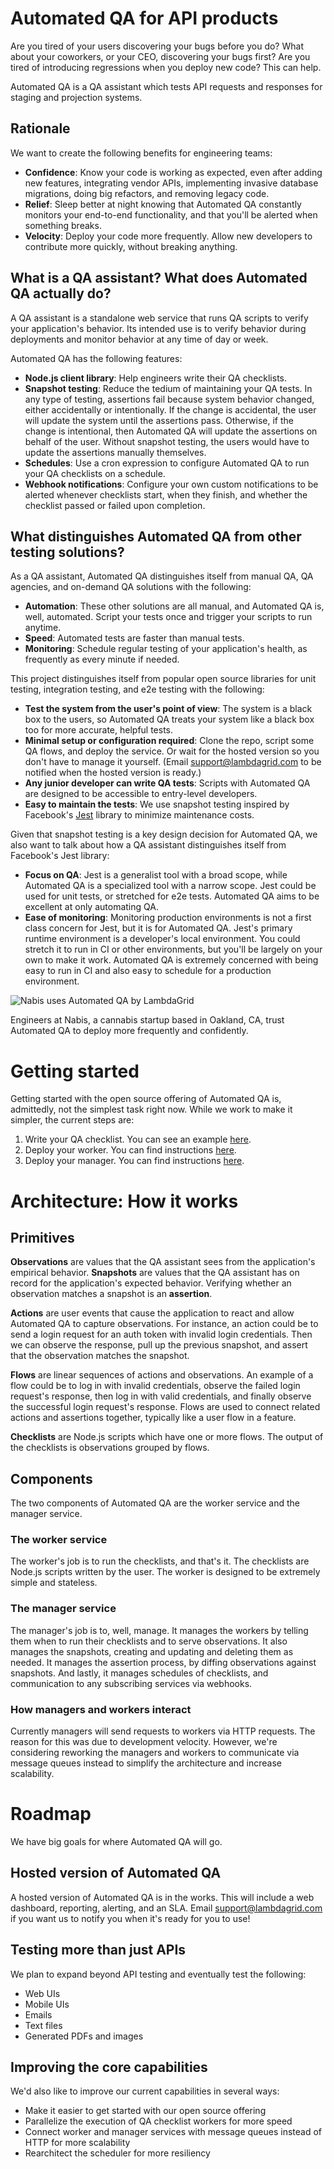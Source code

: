 # Automated QA for API products

Are you tired of your users discovering your bugs before you do? What about your coworkers, or your CEO, discovering your bugs first? Are you tired of introducing regressions when you deploy new code? This can help.

Automated QA is a QA assistant which tests API requests and responses for staging and projection systems.

## Rationale

We want to create the following benefits for engineering teams:
* **Confidence**: Know your code is working as expected, even after adding new features, integrating vendor APIs, implementing invasive database migrations, doing big refactors, and removing legacy code.
* **Relief**: Sleep better at night knowing that Automated QA constantly monitors your end-to-end functionality, and that you'll be alerted when something breaks.
* **Velocity**: Deploy your code more frequently. Allow new developers to contribute more quickly, without breaking anything.

## What is a QA assistant? What does Automated QA actually do?

A QA assistant is a standalone web service that runs QA scripts to verify your application's behavior. Its intended use is to verify behavior during deployments and monitor behavior at any time of day or week.

Automated QA has the following features:

* **Node.js client library**: Help engineers write their QA checklists.
* **Snapshot testing**: Reduce the tedium of maintaining your QA tests. In any type of testing, assertions fail because system behavior changed, either accidentally or intentionally. If the change is accidental, the user will update the system until the assertions pass. Otherwise, if the change is intentional, then Automated QA will update the assertions on behalf of the user. Without snapshot testing, the users would have to update the assertions manually themselves.
* **Schedules**: Use a cron expression to configure Automated QA to run your QA checklists on a schedule.
* **Webhook notifications**: Configure your own custom notifications to be alerted whenever checklists start, when they finish, and whether the checklist passed or failed upon completion.

## What distinguishes Automated QA from other testing solutions?

As a QA assistant, Automated QA distinguishes itself from manual QA, QA agencies, and on-demand QA solutions with the following:
* **Automation**: These other solutions are all manual, and Automated QA is, well, automated. Script your tests once and trigger your scripts to run anytime.
* **Speed**: Automated tests are faster than manual tests.
* **Monitoring**: Schedule regular testing of your application's health, as frequently as every minute if needed.

This project distinguishes itself from popular open source libraries for unit testing, integration testing, and e2e testing with the following:
* **Test the system from the user's point of view**: The system is a black box to the users, so Automated QA treats your system like a black box too for more accurate, helpful tests.
* **Minimal setup or configuration required**: Clone the repo, script some QA flows, and deploy the service. Or wait for the hosted version so you don't have to manage it yourself. (Email <support@lambdagrid.com> to be notified when the hosted version is ready.)
* **Any junior developer can write QA tests**: Scripts with Automated QA are designed to be accessible to entry-level developers.
* **Easy to maintain the tests**: We use snapshot testing inspired by Facebook's [Jest](https://jestjs.io/) library to minimize maintenance costs.

Given that snapshot testing is a key design decision for Automated QA, we also want to talk about how a QA assistant distinguishes itself from Facebook's Jest library:
* **Focus on QA**: Jest is a generalist tool with a broad scope, while Automated QA is a specialized tool with a narrow scope. Jest could be used for unit tests, or stretched for e2e tests. Automated QA aims to be excellent at only automating QA.
* **Ease of monitoring**: Monitoring production environments is not a first class concern for Jest, but it is for Automated QA. Jest's primary runtime environment is a developer's local environment. You could stretch it to run in CI or other environments, but you'll be largely on your own to make it work. Automated QA is extremely concerned with being easy to run in CI and also easy to schedule for a production environment.

<img src="https://i.imgur.com/wCPlswA.png" alt="Nabis uses Automated QA by LambdaGrid" style="max-width:400px;"/>

Engineers at Nabis, a cannabis startup based in Oakland, CA, trust Automated QA to deploy more frequently and confidently.

# Getting started

Getting started with the open source offering of Automated QA is, admittedly, not the simplest task right now. While we work to make it simpler, the current steps are:

1. Write your QA checklist. You can see an example [here](https://github.com/lambdagrid/automated-qa-test).
2. Deploy your worker. You can find instructions [here](https://github.com/lambdagrid/automated-qa-worker).
3. Deploy your manager. You can find instructions [here](https://github.com/lambdagrid/automated-qa-manager).

# Architecture: How it works

## Primitives

**Observations** are values that the QA assistant sees from the application's empirical behavior. **Snapshots** are values that the QA assistant has on record for the application's expected behavior. Verifying whether an observation matches a snapshot is an **assertion**.

**Actions** are user events that cause the application to react and allow Automated QA to capture observations. For instance, an action could be to send a login request for an auth token with invalid login credentials. Then we can observe the response, pull up the previous snapshot, and assert that the observation matches the snapshot.

**Flows** are linear sequences of actions and observations. An example of a flow could be to log in with invalid credentials, observe the failed login request's response, then log in with valid credentials, and finally observe the successful login request's response. Flows are used to connect related actions and assertions together, typically like a user flow in a feature.

**Checklists** are Node.js scripts which have one or more flows. The output of the checklists is observations grouped by flows.

## Components

The two components of Automated QA are the worker service and the manager service.

### The worker service

The worker's job is to run the checklists, and that's it. The checklists are Node.js scripts written by the user. The worker is designed to be extremely simple and stateless.

### The manager service

The manager's job is to, well, manage. It manages the workers by telling them when to run their checklists and to serve observations. It also manages the snapshots, creating and updating and deleting them as needed. It manages the assertion process, by diffing observations against snapshots. And lastly, it manages schedules of checklists, and communication to any subscribing services via webhooks.

### How managers and workers interact

Currently managers will send requests to workers via HTTP requests. The reason for this was due to development velocity. However, we're considering reworking the managers and workers to communicate via message queues instead to simplify the architecture and increase scalability.

# Roadmap

We have big goals for where Automated QA will go.

## Hosted version of Automated QA

A hosted version of Automated QA is in the works. This will include a web dashboard, reporting, alerting, and an SLA. Email <support@lambdagrid.com> if you want us to notify you when it's ready for you to use!

## Testing more than just APIs

We plan to expand beyond API testing and eventually test the following:
* Web UIs
* Mobile UIs
* Emails
* Text files
* Generated PDFs and images

## Improving the core capabilities

We'd also like to improve our current capabilities in several ways:
* Make it easier to get started with our open source offering
* Parallelize the execution of QA checklist workers for more speed
* Connect worker and manager services with message queues instead of HTTP for more scalability
* Rearchitect the scheduler for more resiliency
